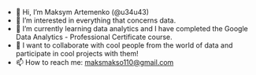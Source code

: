 - 👋 Hi, I’m Maksym Artemenko (@u34u43)
- 👀 I’m interested in everything that concerns data.
- 🌱 I’m currently learning data analytics and I have completed the Google Data Analytics - Professional Certificate course.
- 💞️ I want to collaborate with cool people from the world of data and participate in cool projects with them!
- 📫 How to reach me: 
maksmakso110@gmail.com

<!---
u34u43/u34u43 is a ✨ special ✨ repository because its `README.md` (this file) appears on your GitHub profile.
You can click the Preview link to take a look at your changes.
--->
